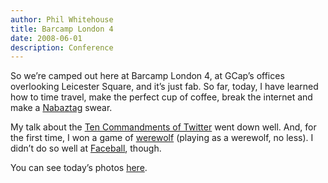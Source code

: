 ```yaml
---
author: Phil Whitehouse
title: Barcamp London 4
date: 2008-06-01
description: Conference
---
```

So we’re camped out here at Barcamp London 4, at GCap’s offices overlooking Leicester Square, and it’s just fab. So far, today, I have learned how to time travel, make the perfect cup of coffee, break the internet and make a [Nabaztag](https://en.wikipedia.org/wiki/Nabaztag) swear.

My talk about the [Ten Commandments of Twitter](http://www.twitter.com/tencommandments) went down well. And, for the first time, I won a game of [werewolf](http://en.wikipedia.org/wiki/Mafia_%28game%29) (playing as a werewolf, no less). I didn’t do so well at [Faceball](http://en.wikipedia.org/wiki/Faceball), though.

You can see today’s photos [here](http://www.flickr.com/photos/philliecasablanca/sets/72157605358581861/).
